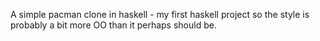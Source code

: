 A simple pacman clone in haskell - my first haskell project so the style is probably a bit more OO than it perhaps should be.

